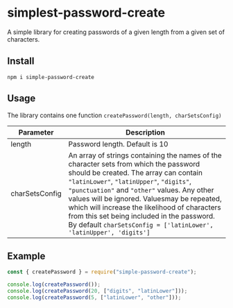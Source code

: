 # simplest-password-create

A simple library for creating passwords of a given length from a given set of characters.

## Install

```commandline
npm i simple-password-create
```

## Usage

The library contains one function `createPassword(length, charSetsConfig)`

| Parameter      | Description                                                                                                                                                                                                                                                                                                                                                                                                                                         |
| -------------- | --------------------------------------------------------------------------------------------------------------------------------------------------------------------------------------------------------------------------------------------------------------------------------------------------------------------------------------------------------------------------------------------------------------------------------------------------- |
| length         | Password length. Default is 10                                                                                                                                                                                                                                                                                                                                                                                                                      |
| charSetsConfig | An array of strings containing the names of the character sets from which the password should be created. The array can contain `"latinLower"`, `"latinUpper"`, `"digits"`, `"punctuation"` and `"other"` values. Any other values ​​will be ignored. Values ​​may be repeated, which will increase the likelihood of characters from this set being included in the password. By default `charSetsConfig = ['latinLower', 'latinUpper', 'digits']` |

## Example

```js
const { createPassword } = require("simple-password-create");

console.log(createPassword());
console.log(createPassword(20, ["digits", "latinLower"]));
console.log(createPassword(5, ["latinLower", "other"]));
```
